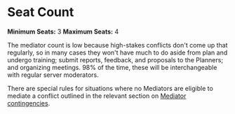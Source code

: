 # Seat Count

**__Minimum Seats:__** 3
**__Maximum Seats:__** 4

The mediator count is low because high-stakes conflicts don't come up that regularly, so in many cases they won't have much to do aside from plan and undergo training; submit reports, feedback, and proposals to the Planners; and organizing meetings. 98% of the time, these will be interchangeable with regular server moderators.

There are special rules for situations where no Mediators are eligible to mediate a conflict outlined in the relevant section on [Mediator contingencies](../../../../03-Policy/09-Accountability/05-Mediator-Assignment/02-Contingencies.md).